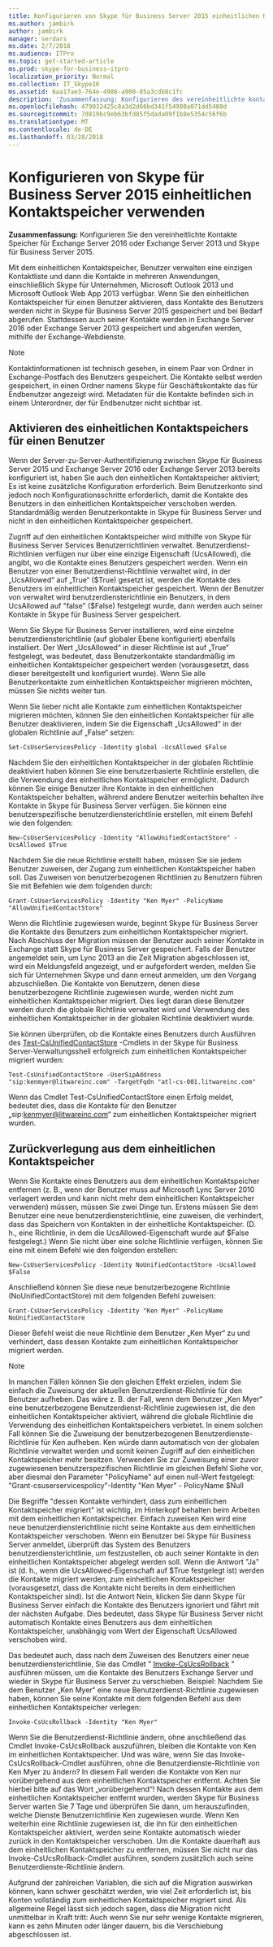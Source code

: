 ```yaml
---
title: Konfigurieren von Skype für Business Server 2015 einheitlichen Kontaktspeicher verwenden
ms.author: jambirk
author: jambirk
manager: serdars
ms.date: 2/7/2018
ms.audience: ITPro
ms.topic: get-started-article
ms.prod: skype-for-business-itpro
localization_priority: Normal
ms.collection: IT_Skype16
ms.assetid: 6aa17ae3-764e-4986-a900-85a3cdb8c1fc
description: 'Zusammenfassung: Konfigurieren des vereinheitlichte kontaktspeichers für Exchange Server 2016 oder Exchange Server 2013 und Skype für Business Server 2015.'
ms.openlocfilehash: 479032425c8a3d2d66bd341f54908a071dd5480d
ms.sourcegitcommit: 7d819bc9eb63bfd85f5dada09f1b8e5354c56f6b
ms.translationtype: MT
ms.contentlocale: de-DE
ms.lasthandoff: 03/28/2018
---
```

# <a name="configure-skype-for-business-server-2015-to-use-the-unified-contact-store"></a>Konfigurieren von Skype für Business Server 2015 einheitlichen Kontaktspeicher verwenden
 
**Zusammenfassung:** Konfigurieren Sie den vereinheitlichte Kontakte Speicher für Exchange Server 2016 oder Exchange Server 2013 und Skype für Business Server 2015.
  
Mit dem einheitlichen Kontaktspeicher, Benutzer verwalten eine einzigen Kontaktliste und dann die Kontakte in mehreren Anwendungen, einschließlich Skype für Unternehmen, Microsoft Outlook 2013 und Microsoft Outlook Web App 2013 verfügbar. Wenn Sie den einheitlichen Kontaktspeicher für einen Benutzer aktivieren, dass Kontakte des Benutzers werden nicht in Skype für Business Server 2015 gespeichert und bei Bedarf abgerufen. Stattdessen auch seiner Kontakte werden in Exchange Server 2016 oder Exchange Server 2013 gespeichert und abgerufen werden, mithilfe der Exchange-Webdienste.
  
> [!NOTE]
> Kontaktinformationen ist technisch gesehen, in einem Paar von Ordner in Exchange-Postfach des Benutzers gespeichert. Die Kontakte selbst werden gespeichert, in einen Ordner namens Skype für Geschäftskontakte das für Endbenutzer angezeigt wird. Metadaten für die Kontakte befinden sich in einem Unterordner, der für Endbenutzer nicht sichtbar ist. 
  
## <a name="enabling-the-unified-contact-store-for-a-user"></a>Aktivieren des einheitlichen Kontaktspeichers für einen Benutzer

Wenn der Server-zu-Server-Authentifizierung zwischen Skype für Business Server 2015 und Exchange Server 2016 oder Exchange Server 2013 bereits konfiguriert ist, haben Sie auch den einheitlichen Kontaktspeicher aktiviert; Es ist keine zusätzliche Konfiguration erforderlich. Beim Benutzerkonto sind jedoch noch Konfigurationsschritte erforderlich, damit die Kontakte des Benutzers in den einheitlichen Kontaktspeicher verschoben werden. Standardmäßig werden Benutzerkontakte in Skype für Business Server und nicht in den einheitlichen Kontaktspeicher gespeichert.
  
Zugriff auf den einheitlichen Kontaktspeicher wird mithilfe von Skype für Business Server Services Benutzerrichtlinien verwaltet. Benutzerdienst-Richtlinien verfügen nur über eine einzige Eigenschaft (UcsAllowed), die angibt, wo die Kontakte eines Benutzers gespeichert werden. Wenn ein Benutzer von einer Benutzerdienst-Richtlinie verwaltet wird, in der „UcsAllowed“ auf „True“ ($True) gesetzt ist, werden die Kontakte des Benutzers im einheitlichen Kontaktspeicher gespeichert. Wenn der Benutzer von verwaltet wird benutzerdiensterichtlinie ein Benutzers, in dem UcsAllowed auf "false" ($False) festgelegt wurde, dann werden auch seiner Kontakte in Skype für Business Server gespeichert.
  
Wenn Sie Skype für Business Server installieren, wird eine einzelne benutzerdiensterichtlinie (auf globaler Ebene konfiguriert) ebenfalls installiert. Der Wert „UcsAllowed“ in dieser Richtlinie ist auf „True“ festgelegt, was bedeutet, dass Benutzerkontakte standardmäßig im einheitlichen Kontaktspeicher gespeichert werden (vorausgesetzt, dass dieser bereitgestellt und konfiguriert wurde). Wenn Sie alle Benutzerkontakte zum einheitlichen Kontaktspeicher migrieren möchten, müssen Sie nichts weiter tun. 
  
Wenn Sie lieber nicht alle Kontakte zum einheitlichen Kontaktspeicher migrieren möchten, können Sie den einheitlichen Kontaktspeicher für alle Benutzer deaktivieren, indem Sie die Eigenschaft „UcsAllowed“ in der globalen Richtlinie auf „False“ setzen:
  
```
Set-CsUserServicesPolicy -Identity global -UcsAllowed $False
```

Nachdem Sie den einheitlichen Kontaktspeicher in der globalen Richtlinie deaktiviert haben können Sie eine benutzerbasierte Richtlinie erstellen, die die Verwendung des einheitlichen Kontaktspeicher ermöglicht. Dadurch können Sie einige Benutzer ihre Kontakte in den einheitlichen Kontaktspeicher behalten, während andere Benutzer weiterhin behalten ihre Kontakte in Skype für Business Server verfügen. Sie können eine benutzerspezifische benutzerdiensterichtlinie erstellen, mit einem Befehl wie den folgenden:
  
```
New-CsUserServicesPolicy -Identity "AllowUnifiedContactStore" -UcsAllowed $True
```

Nachdem Sie die neue Richtlinie erstellt haben, müssen Sie sie jedem Benutzer zuweisen, der Zugang zum einheitlichen Kontaktspeicher haben soll. Das Zuweisen von benutzerbezogenen Richtlinien zu Benutzern führen Sie mit Befehlen wie dem folgenden durch:
  
```
Grant-CsUserServicesPolicy -Identity "Ken Myer" -PolicyName "AllowUnifiedContactStore"
```

Wenn die Richtlinie zugewiesen wurde, beginnt Skype für Business Server die Kontakte des Benutzers zum einheitlichen Kontaktspeicher migriert. Nach Abschluss der Migration müssen der Benutzer auch seiner Kontakte in Exchange statt Skype für Business Server gespeichert. Falls der Benutzer angemeldet sein, um Lync 2013 an die Zeit Migration abgeschlossen ist, wird ein Meldungsfeld angezeigt, und er aufgefordert werden, melden Sie sich für Unternehmen Skype und dann erneut anmelden, um den Vorgang abzuschließen. Die Kontakte von Benutzern, denen diese benutzerbezogene Richtlinie zugewiesen wurde, werden nicht zum einheitlichen Kontaktspeicher migriert. Dies liegt daran diese Benutzer werden durch die globale Richtlinie verwaltet wird und Verwendung des einheitlichen Kontaktspeicher in der globalen Richtlinie deaktiviert wurde.
  
Sie können überprüfen, ob die Kontakte eines Benutzers durch Ausführen des [Test-CsUnifiedContactStore](https://docs.microsoft.com/powershell/module/skype/test-csunifiedcontactstore?view=skype-ps) -Cmdlets in der Skype für Business Server-Verwaltungsshell erfolgreich zum einheitlichen Kontaktspeicher migriert wurden:
  
```
Test-CsUnifiedContactStore -UserSipAddress "sip:kenmyer@litwareinc.com" -TargetFqdn "atl-cs-001.litwareinc.com"
```

Wenn das Cmdlet Test-CsUnifiedContactStore einen Erfolg meldet, bedeutet dies, dass die Kontakte für den Benutzer „sip:kenmyer@litwareinc.com“ zum einheitlichen Kontaktspeicher migriert wurden.
  
## <a name="rolling-back-the-unified-contact-store"></a>Zurückverlegung aus dem einheitlichen Kontaktspeicher

Wenn Sie Kontakte eines Benutzers aus dem einheitlichen Kontaktspeicher entfernen (z. B., wenn der Benutzer muss auf Microsoft Lync Server 2010 verlagert werden und kann nicht mehr dem einheitlichen Kontaktspeicher verwenden) müssen, müssen Sie zwei Dinge tun. Erstens müssen Sie dem Benutzer eine neue benutzerdiensterichtlinie, eine zuweisen, die verhindert, dass das Speichern von Kontakten in der einheitliche Kontaktspeicher. (D. h., eine Richtlinie, in dem die UcsAllowed-Eigenschaft wurde auf $False festgelegt.) Wenn Sie nicht über eine solche Richtlinie verfügen, können Sie eine mit einem Befehl wie den folgenden erstellen:
  
```
New-CsUserServicesPolicy -Identity NoUnifiedContactStore -UcsAllowed $False
```

Anschließend können Sie diese neue benutzerbezogene Richtlinie (NoUnifiedContactStore) mit dem folgenden Befehl zuweisen:
  
```
Grant-CsUserServicesPolicy -Identity "Ken Myer" -PolicyName NoUnifiedContactStore
```

Dieser Befehl weist die neue Richtlinie dem Benutzer „Ken Myer“ zu und verhindert, dass dessen Kontakte zum einheitlichen Kontaktspeicher migriert werden.
  
> [!NOTE]
> In manchen Fällen können Sie den gleichen Effekt erzielen, indem Sie einfach die Zuweisung der aktuellen Benutzerdienst-Richtlinie für den Benutzer aufheben. Das wäre z. B. der Fall, wenn dem Benutzer „Ken Myer“ eine benutzerbezogene Benutzerdienst-Richtlinie zugewiesen ist, die den einheitlichen Kontaktspeicher aktiviert, während die globale Richtlinie die Verwendung des einheitlichen Kontaktspeichers verbietet. In einem solchen Fall können Sie die Zuweisung der benutzerbezogenen Benutzerdienste-Richtlinie für Ken aufheben. Ken würde dann automatisch von der globalen Richtlinie verwaltet werden und somit keinen Zugriff auf den einheitlichen Kontaktspeicher mehr besitzen. Verwenden Sie zur Zuweisung einer zuvor zugewiesenen benutzerspezifischen Richtlinie im gleichen Befehl Siehe vor, aber diesmal den Parameter "PolicyName" auf einen null-Wert festgelegt: "Grant-csuserservicespolicy"-Identity "Ken Myer" - PolicyName $Null 
  
Die Begriffe "dessen Kontakte verhindert, dass zum einheitlichen Kontaktspeicher migriert" ist wichtig, im Hinterkopf behalten beim Arbeiten mit dem einheitlichen Kontaktspeicher. Einfach zuweisen Ken wird eine neue benutzerdiensterichtlinie nicht seine Kontakte aus dem einheitlichen Kontaktspeicher verschoben. Wenn ein Benutzer bei Skype für Business Server anmeldet, überprüft das System des Benutzers benutzerdiensterichtlinie, um festzustellen, ob auch seiner Kontakte in den einheitlichen Kontaktspeicher abgelegt werden soll. Wenn die Antwort "Ja" ist (d. h., wenn die UcsAllowed-Eigenschaft auf $True festgelegt ist) werden die Kontakte migriert werden, zum einheitlichen Kontaktspeicher (vorausgesetzt, dass die Kontakte nicht bereits in dem einheitlichen Kontaktspeicher sind). Ist die Antwort Nein, klicken Sie dann Skype für Business Server einfach die Kontakte des Benutzers ignoriert und fährt mit der nächsten Aufgabe. Dies bedeutet, dass Skype für Business Server nicht automatisch Kontakte eines Benutzers aus dem einheitlichen Kontaktspeicher, unabhängig vom Wert der Eigenschaft UcsAllowed verschoben wird.
  
Das bedeutet auch, dass nach dem Zuweisen des Benutzers einer neue benutzerdiensterichtlinie, Sie das Cmdlet " [Invoke-CsUcsRollback](https://docs.microsoft.com/powershell/module/skype/invoke-csucsrollback?view=skype-ps) " ausführen müssen, um die Kontakte des Benutzers Exchange Server und wieder in Skype für Business Server zu verschieben. Beispiel: Nachdem Sie dem Benutzer „Ken Myer“ eine neue Benutzerdienst-Richtlinie zugewiesen haben, können Sie seine Kontakte mit dem folgenden Befehl aus dem einheitlichen Kontaktspeicher verlegen:
  
```
Invoke-CsUcsRollback -Identity "Ken Myer"
```

Wenn Sie die Benutzerdienst-Richtlinie ändern, ohne anschließend das Cmdlet Invoke-CsUcsRollback auszuführen, bleiben die Kontakte von Ken im einheitlichen Kontaktspeicher. Und was wäre, wenn Sie das Invoke-CsUcsRollback-Cmdlet ausführen, ohne die Benutzerdienste-Richtlinie von Ken Myer zu ändern? In diesem Fall werden die Kontakte von Ken nur vorübergehend aus dem einheitlichen Kontaktspeicher entfernt. Achten Sie hierbei bitte auf das Wort „vorübergehend“! Nach dessen Kontakte aus dem einheitlichen Kontaktspeicher entfernt wurden, werden Skype für Business Server warten Sie 7 Tage und überprüfen Sie dann, um herauszufinden, welche Dienste Benutzerrichtlinie Ken zugewiesen wurde. Wenn Ken weiterhin eine Richtlinie zugewiesen ist, die ihn für den einheitlichen Kontaktspeicher aktiviert, werden seine Kontakte automatisch wieder zurück in den Kontaktspeicher verschoben. Um die Kontakte dauerhaft aus dem einheitlichen Kontaktspeicher zu entfernen, müssen Sie nicht nur das Invoke-CsUcsRollback-Cmdlet ausführen, sondern zusätzlich auch seine Benutzerdienste-Richtlinie ändern.
  
Aufgrund der zahlreichen Variablen, die sich auf die Migration auswirken können, kann schwer geschätzt werden, wie viel Zeit erforderlich ist, bis Konten vollständig zum einheitlichen Kontaktspeicher migriert sind. Als allgemeine Regel lässt sich jedoch sagen, dass die Migration nicht unmittelbar in Kraft tritt: Auch wenn Sie nur sehr wenige Kontakte migrieren, kann es zehn Minuten oder länger dauern, bis die Verschiebung abgeschlossen ist.
  

